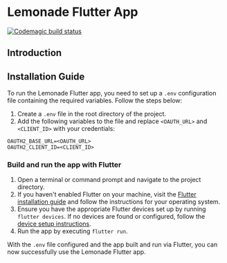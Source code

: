 # Lemonade Flutter App

[![Codemagic build status](https://api.codemagic.io/apps/6493f698db20b1801c5e821b/staging-workflow/status_badge.svg)](https://codemagic.io/apps/6493f698db20b1801c5e821b/staging-workflow/latest_build)

## Introduction

## Installation Guide

To run the Lemonade Flutter app, you need to set up a `.env` configuration file containing the required variables. Follow the steps below:

1. Create a `.env` file in the root directory of the project.
2. Add the following variables to the file and replace `<OAUTH_URL>` and `<CLIENT_ID>` with your credentials:

```env
OAUTH2_BASE_URL=<OAUTH_URL>
OAUTH2_CLIENT_ID=<CLIENT_ID>
```

### Build and run the app with Flutter

1. Open a terminal or command prompt and navigate to the project directory.
2. If you haven't enabled Flutter on your machine, visit the [Flutter installation guide](https://flutter.dev/docs/get-started/install) and follow the instructions for your operating system.
3. Ensure you have the appropriate Flutter devices set up by running `flutter devices`. If no devices are found or configured, follow the [device setup instructions](https://flutter.dev/docs/get-started/install).
4. Run the app by executing `flutter run`.

With the `.env` file configured and the app built and run via Flutter, you can now successfully use the Lemonade Flutter app.
